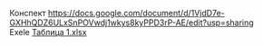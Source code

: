 Конспект https://docs.google.com/document/d/1VjdD7e-GXHhQDZ6ULxSnPOVwdj1wkys8kyPPD3rP-AE/edit?usp=sharing  
Exele [Таблица 1.xlsx](https://github.com/Katya6589/Barsegyan-EG-/files/10081505/1.xlsx)

